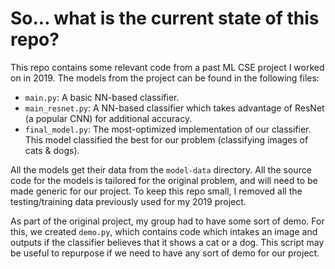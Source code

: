 # So... what is the current state of this repo?

This repo contains some relevant code from a past ML CSE project I worked on in 2019.  The models from the project can be 
found in the following files:
- `main.py`:  A basic NN-based classifier.
- `main_resnet.py`:  A NN-based classifier which takes advantage of ResNet (a popular CNN) for additional accuracy.
- `final_model.py`:  The most-optimized implementation of our classifier.  This model classified the best for our problem (classifying images of cats & dogs).

All the models get their data from the `model-data` directory.  All the source code for the models is tailored for the 
original problem, and will need to be made generic for our project.  To keep this repo small, I removed all the testing/training
data previously used for my 2019 project.

As part of the original project, my group had to have some sort of demo.  For this, we created `demo.py`, which contains
code which intakes an image and outputs if the classifier believes that it shows a cat or a dog.  This script may be
useful to repurpose if we need to have any sort of demo for our project.